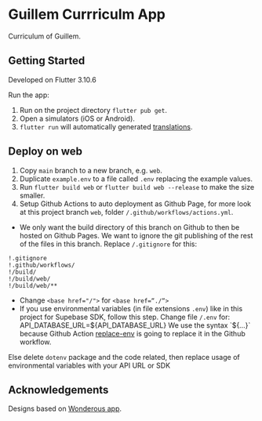 # Guillem Currriculm App

Curriculum of Guillem.

## Getting Started

Developed on Flutter 3.10.6

Run the app:

1. Run on the project directory `flutter pub get`.
2. Open a simulators (iOS or Android).
3. `flutter run` will automatically generated [translations](https://docs.flutter.dev/accessibility-and-localization/internationalization).

## Deploy on web

1. Copy `main` branch to a new branch, e.g. `web`.
2. Duplicate `example.env` to a file called `.env` replacing the example values.
3. Run `flutter build web` or `flutter build web --release` to make the size smaller.
4. Setup Github Actions to auto deployment as Github Page, for more look at this project branch `web`, folder `/.github/workflows/actions.yml`.
- We only want the build directory of this branch on Github to then be hosted on Github Pages. We want to ignore the git publishing of the rest of the files in this branch. Replace `/.gitignore` for this:
```*
!.gitignore
!.github/workflows/
!/build/
!/build/web/
!/build/web/**
```

- Change `<base href="/">` for `<base href=“./“>`
- If you use environmental variables (in file extensions `.env`) like in this project for Supebase SDK, follow this step. Change file `/.env` for:
API_DATABASE_URL=${API_DATABASE_URL}
We use the syntax `${…}` because Github Action [replace-env](https://github.com/marketplace/actions/replace-env) is going to replace it in the Github workflow.

Else delete `dotenv` package and the code related, then replace usage of environmental variables with your API URL or SDK


## Acknowledgements

Designs based on [Wonderous app](https://github.com/gskinnerTeam/flutter-wonderous-app).
